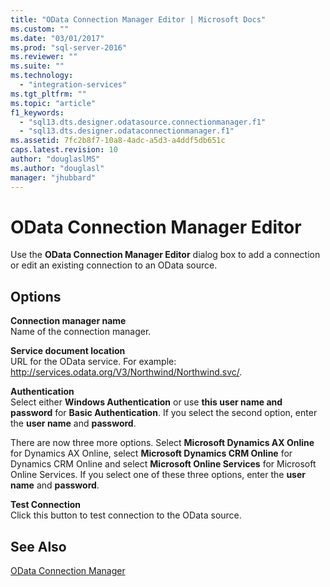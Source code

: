 ```yaml
---
title: "OData Connection Manager Editor | Microsoft Docs"
ms.custom: ""
ms.date: "03/01/2017"
ms.prod: "sql-server-2016"
ms.reviewer: ""
ms.suite: ""
ms.technology: 
  - "integration-services"
ms.tgt_pltfrm: ""
ms.topic: "article"
f1_keywords: 
  - "sql13.dts.designer.odatasource.connectionmanager.f1"
  - "sql13.dts.designer.odataconnectionmanager.f1"
ms.assetid: 7fc2b8f7-10a8-4adc-a5d3-a4ddf5db651c
caps.latest.revision: 10
author: "douglaslMS"
ms.author: "douglasl"
manager: "jhubbard"
---
```

# OData Connection Manager Editor
  Use the **OData Connection Manager Editor** dialog box to add a connection or edit an existing connection to an OData source.  
  
## Options  
 **Connection manager name**  
 Name of the connection manager.  
  
 **Service document location**  
 URL for the OData service. For example: http://services.odata.org/V3/Northwind/Northwind.svc/.  
  
 **Authentication**  
 Select either **Windows Authentication** or use **this user name and password** for **Basic Authentication**. If you select the second option, enter the **user name** and **password**. 
 
 There are now three more options. Select **Microsoft Dynamics AX Online** for Dynamics AX Online, select **Microsoft Dynamics CRM Online** for Dynamics CRM Online and select **Microsoft Online Services** for Microsoft Online Services. If you select one of these three options, enter the **user name** and **password**.
  
 **Test Connection**  
 Click this button to test connection to the OData source.  
  
## See Also  
 [OData Connection Manager](../../integration-services/connection-manager/odata-connection-manager.md)  
  
  